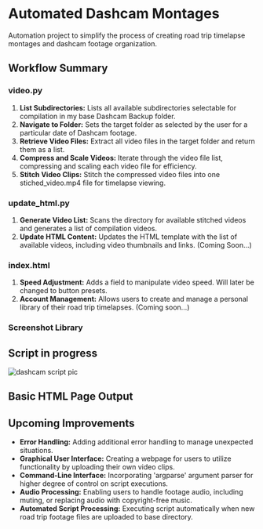 # Automated Dashcam Montages
Automation project to simplify the process of creating road trip timelapse montages and dashcam footage organization.

## Workflow Summary

### video.py
1. **List Subdirectories:** Lists all available subdirectories selectable for compilation in my base Dashcam Backup folder.
2. **Navigate to Folder:** Sets the target folder as selected by the user for a particular date of Dashcam footage.
3. **Retrieve Video Files:** Extract all video files in the target folder and return them as a list.
4. **Compress and Scale Videos:** Iterate through the video file list, compressing and scaling each video file for efficiency.
5. **Stitch Video Clips:** Stitch the compressed video files into one stiched_video.mp4 file for timelapse viewing.

### update_html.py
1. **Generate Video List:** Scans the directory for available stitched videos and generates a list of compilation videos.
2. **Update HTML Content:** Updates the HTML template with the list of available videos, including video thumbnails and links. (Coming Soon...)

### index.html
1. **Speed Adjustment:** Adds a field to manipulate video speed. Will later be changed to button presets.
2. **Account Management:** Allows users to create and manage a personal library of their road trip timelapses. (Coming soon...)

### Screenshot Library
## Script in progress
![dashcam script pic](https://github.com/deep-patel21/Automated-Dashcam-Montages/assets/103757105/092dfb5b-23a6-459b-9e94-fe33114f12dc)

## Basic HTML Page Output



## Upcoming Improvements 
- **Error Handling:** Adding additional error handling to manage unexpected situations.
- **Graphical User Interface:** Creating a webpage for users to utilize functionality by uploading their own video clips.
- **Command-Line Interface:** Incorporating 'argparse' argument parser for higher degree of control on script executions.
- **Audio Processing:** Enabling users to handle footage audio, including muting, or replacing audio with copyright-free music.
- **Automated Script Processing:** Executing script automatically when new road trip footage files are uploaded to base directory.

